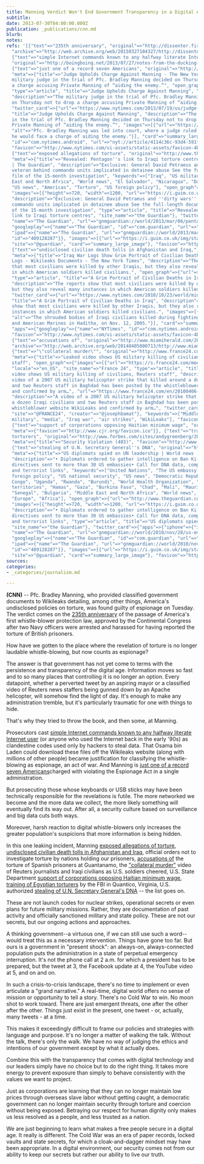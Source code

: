 ```yaml
---
title: Manning Verdict Won't End Government Transparency in a Digital Age
subtitle: 
date: 2013-07-30T04:00:00.000Z
publication: _publications/cnn.md
blurb: 
notes: 
refs: '[{"text"=>"235th anniversary", "original"=>"http://dissenter.firedoglake.com/2013/07/29/bradley-manning-to-be-convicted-on-a-day-of-significance-in-whistleblower-history/",
  "archive"=>"http://web.archive.org/web/20150327104327/http://dissenter.firedoglake.com/2013/07/29/bradley-manning-to-be-convicted-on-a-day-of-significance-in-whistleblower-history/"},
  {"text"=>"simple Internet commands known to any halfway literate Internet user",
  "original"=>"http://boingboing.net/2013/07/27/notes-from-the-ducking-stool.html"},
  {"text"=>"just one of a record seven Americans", "original"=>"http://www.nytimes.com/2013/07/19/us/judge-in-manning-case-allows-charge-of-aiding-the-enemy.html",
  "meta"=>{"title"=>"Judge Upholds Charge Against Manning - The New York Times", "description"=>"The
  military judge in the trial of Pfc. Bradley Manning decided on Thursday not to drop
  a charge accusing Private Manning of “aiding the enemy.”", "open_graph"=>{"url"=>"https://www.nytimes.com/2013/07/19/us/judge-in-manning-case-allows-charge-of-aiding-the-enemy.html",
  "type"=>"article", "title"=>"Judge Upholds Charge Against Manning", "images"=>[{"url"=>"https://static01.nyt.com/images/2013/07/19/us/alt-MANNING/alt-MANNING-articleLarge.jpg"}],
  "description"=>"The military judge in the trial of Pfc. Bradley Manning decided
  on Thursday not to drop a charge accusing Private Manning of “aiding the enemy.”"},
  "twitter_card"=>{"url"=>"https://www.nytimes.com/2013/07/19/us/judge-in-manning-case-allows-charge-of-aiding-the-enemy.html",
  "title"=>"Judge Upholds Charge Against Manning", "description"=>"The military judge
  in the trial of Pfc. Bradley Manning decided on Thursday not to drop a charge accusing
  Private Manning of “aiding the enemy.”", "images"=>[{"url"=>"https://static01.nyt.com/images/2013/07/19/us/alt-MANNING/alt-MANNING-articleLarge.jpg",
  "alt"=>"Pfc. Bradley Manning was led into court, where a judge ruled Thursday that
  he would face a charge of aiding the enemy."}], "card"=>"summary_large_image", "apps"=>{"googleplay"=>{"name"=>"NYTimes",
  "id"=>"com.nytimes.android", "url"=>"nyt://article/4114c36c-93d4-591f-a373-a63d31ec6f12"}}},
  "favicon"=>"http://www.nytimes.com/vi-assets/static-assets/favicon-4bf96cb6a1093748bf5b3c429accb9b4.ico"}},
  {"text"=>"exposed allegations of torture", "original"=>"http://www.theguardian.com/world/2013/mar/06/pentagon-iraqi-torture-centres-link",
  "meta"=>{"title"=>"Revealed: Pentagon''s link to Iraqi torture centres | World news
  | The Guardian", "description"=>"Exclusive: General David Petraeus and ''dirty wars''
  veteran behind commando units implicated in detainee abuse See the full-length documentary
  film of the 15-month investigation", "keywords"=>["Iraq", "US military", "Middle
  East and North Africa", "World news", "El Salvador", "Nicaragua", "David Petraeus",
  "US news", "Americas", "Torture", "US foreign policy"], "open_graph"=>{"url"=>"http://www.theguardian.com/world/2013/mar/06/pentagon-iraqi-torture-centres-link",
  "images"=>[{"height"=>720, "width"=>1200, "url"=>"https://i.guim.co.uk/img/static/sys-images/Guardian/Pix/audio/video/2013/3/6/1362538110743/Search-for-Steele---video-015.jpg?width=1200&height=630&quality=85&auto=format&fit=crop&overlay-align=bottom%2Cleft&overlay-width=100p&overlay-base64=L2ltZy9zdGF0aWMvb3ZlcmxheXMvdGctYWdlLTIwMTMucG5n&enable=upscale&s=33f76c92eef4783a1478521d1133ff69"}],
  "description"=>"Exclusive: General David Petraeus and ''dirty wars'' veteran behind
  commando units implicated in detainee abuse See the full-length documentary film
  of the 15-month investigation", "type"=>"article", "title"=>"Revealed: Pentagon''s
  link to Iraqi torture centres", "site_name"=>"the Guardian"}, "twitter_card"=>{"apps"=>{"iphone"=>{"id"=>"409128287",
  "name"=>"The Guardian", "url"=>"gnmguardian://world/2013/mar/06/pentagon-iraqi-torture-centres-link?contenttype=Article&source=twitter"},
  "googleplay"=>{"name"=>"The Guardian", "id"=>"com.guardian", "url"=>"guardian://www.theguardian.com/world/2013/mar/06/pentagon-iraqi-torture-centres-link"},
  "ipad"=>{"name"=>"The Guardian", "url"=>"gnmguardian://world/2013/mar/06/pentagon-iraqi-torture-centres-link?contenttype=Article&source=twitter",
  "id"=>"409128287"}}, "images"=>[{"url"=>"https://i.guim.co.uk/img/static/sys-images/Guardian/Pix/audio/video/2013/3/6/1362538110743/Search-for-Steele---video-015.jpg?width=1200&height=630&quality=85&auto=format&fit=crop&overlay-align=bottom%2Cleft&overlay-width=100p&overlay-base64=L2ltZy9zdGF0aWMvb3ZlcmxheXMvdGctYWdlLTIwMTMucG5n&s=f958a68d38c323f54f67462e5f6d8d57"}],
  "site"=>"@guardian", "card"=>"summary_large_image"}, "favicon"=>"https://assets.guim.co.uk/images/favicons/46bd2faa1ab438684a6d4528a655a8bd/32x32.ico"}},
  {"text"=>"undisclosed civilian death tolls in Afghanistan and Iraq,", "original"=>"http://www.nytimes.com/2010/10/23/world/middleeast/23casualties.html",
  "meta"=>{"title"=>"Iraq War Logs Show Grim Portrait of Civilian Deaths – Iraq War
  Logs - Wikileaks Documents - The New York Times", "description"=>"The reports show
  that most civilians were killed by other Iraqis, but they also reveal many instances
  in which American soldiers killed civilians.", "open_graph"=>{"url"=>"https://www.nytimes.com/2010/10/23/world/middleeast/23casualties.html",
  "type"=>"article", "title"=>"A Grim Portrait of Civilian Deaths in Iraq", "images"=>[{"url"=>"https://static01.nyt.com/newsgraphics/images/icons/defaultPromoCrop.png"}],
  "description"=>"The reports show that most civilians were killed by other Iraqis,
  but they also reveal many instances in which American soldiers killed civilians."},
  "twitter_card"=>{"url"=>"https://www.nytimes.com/2010/10/23/world/middleeast/23casualties.html",
  "title"=>"A Grim Portrait of Civilian Deaths in Iraq", "description"=>"The reports
  show that most civilians were killed by other Iraqis, but they also reveal many
  instances in which American soldiers killed civilians.", "images"=>[{"url"=>"https://static01.nyt.com/newsgraphics/images/icons/defaultCrop.png",
  "alt"=>"The shrouded bodies of Iraqi civilians killed during fighting between insurgents
  and American Marines in Haditha, on Nov. 12, 2005."}], "card"=>"summary_large_image",
  "apps"=>{"googleplay"=>{"name"=>"NYTimes", "id"=>"com.nytimes.android", "url"=>"nyt://article/ece59118-eaeb-5718-98ee-2c1079edd307"}}},
  "favicon"=>"http://www.nytimes.com/vi-assets/static-assets/favicon-4bf96cb6a1093748bf5b3c429accb9b4.ico"}},
  {"text"=>"accusations of", "original"=>"http://www.miamiherald.com/2010/12/25/1988286/wikileaks-how-us-tried-to-stop.html",
  "archive"=>"http://web.archive.org/web/20140405000713/http://www.miamiherald.com/2010/12/25/1988286/wikileaks-how-us-tried-to-stop.html"},
  {"text"=>"\"collateral murder\"", "original"=>"http://www.france24.com/en/20100406-leaked-video-shows-us-military-killing-civilians-reuters-staff",
  "meta"=>{"title"=>"Leaked video shows US military killing of civilians, Reuters
  staff", "open_graph"=>{"images"=>[{"url"=>"https://s.france24.com/media/display/1104a5d4-0aa3-11e9-ada5-005056bff430/w:1280/p:16x9/image-video-EN.jpg"}],
  "locale"=>"en_US", "site_name"=>"France 24", "type"=>"article", "title"=>"Leaked
  video shows US military killing of civilians, Reuters staff", "description"=>"A
  video of a 2007 US military helicopter strike that killed around a dozen Iraqi civilians
  and two Reuters staff in Baghdad has been posted by the whistleblower website WikiLeaks
  and confirmed by arm…", "url"=>"https://www.france24.com/en/20100406-leaked-video-shows-us-military-killing-civilians-reuters-staff"},
  "description"=>"A video of a 2007 US military helicopter strike that killed around
  a dozen Iraqi civilians and two Reuters staff in Baghdad has been posted by the
  whistleblower website WikiLeaks and confirmed by arm…", "twitter_card"=>{"card"=>"summary_large_image",
  "site"=>"@FRANCE24", "creator"=>"@josephbamat"}, "keywords"=>["Middle East", "US
  military", "media", "Iraq war", "air strikes", "WikiLeaks"], "favicon"=>"http://www.france24.com/favicon-16x16.png"}},
  {"text"=>"support of corporations opposing Haitian minimum wage", "original"=>"http://www.cjr.org/the_audit/a_pulled_scoop_shows_us_booste.php",
  "meta"=>{"favicon"=>"http://www.cjr.org/favicon.ico"}}, {"text"=>"training of Egyptian
  torturers", "original"=>"http://www.forbes.com/sites/andygreenberg/2011/01/28/wikileaks-drops-new-egypt-revelations-amid-protests-will-anyone-there-see-them/",
  "meta"=>{"title"=>"Security Violation (403)", "favicon"=>"http://www.forbes.com/favicon.ico"}},
  {"text"=>"stealing of U.N. Secretary General''s DNA", "original"=>"http://www.theguardian.com/world/2010/nov/28/us-embassy-cables-spying-un",
  "meta"=>{"title"=>"US diplomats spied on UN leadership | World news | The Guardian",
  "description"=>"• Diplomats ordered to gather intelligence on Ban Ki-moon• Secret
  directives sent to more than 30 US embassies• Call for DNA data, computer passwords
  and terrorist links", "keywords"=>["United Nations", "The US embassy cables", "US
  foreign policy", "US national security", "US news", "Democratic Republic of the
  Congo", "Uganda", "Rwanda", "Burundi", "World Health Organization", "Palestinian
  territories", "Hamas", "Gaza", "Burkina Faso", "Chad", "Mali", "Mauritania", "Niger",
  "Senegal", "Bulgaria", "Middle East and North Africa", "World news", "Ban Ki-moon",
  "Europe", "Africa"], "open_graph"=>{"url"=>"http://www.theguardian.com/world/2010/nov/28/us-embassy-cables-spying-un",
  "images"=>[{"height"=>720, "width"=>1200, "url"=>"https://i.guim.co.uk/img/static/sys-images/Guardian/Pix/pictures/2010/11/25/1290684760029/UN-secretary-general-Ban--007.jpg?width=1200&height=630&quality=85&auto=format&fit=crop&overlay-align=bottom%2Cleft&overlay-width=100p&overlay-base64=L2ltZy9zdGF0aWMvb3ZlcmxheXMvdGctYWdlLTIwMTAucG5n&enable=upscale&s=99ad52cf0b7c41582ffbc6999f023e48"}],
  "description"=>"• Diplomats ordered to gather intelligence on Ban Ki-moon• Secret
  directives sent to more than 30 US embassies• Call for DNA data, computer passwords
  and terrorist links", "type"=>"article", "title"=>"US diplomats spied on UN leadership",
  "site_name"=>"the Guardian"}, "twitter_card"=>{"apps"=>{"iphone"=>{"id"=>"409128287",
  "name"=>"The Guardian", "url"=>"gnmguardian://world/2010/nov/28/us-embassy-cables-spying-un?contenttype=Article&source=twitter"},
  "googleplay"=>{"name"=>"The Guardian", "id"=>"com.guardian", "url"=>"guardian://www.theguardian.com/world/2010/nov/28/us-embassy-cables-spying-un"},
  "ipad"=>{"name"=>"The Guardian", "url"=>"gnmguardian://world/2010/nov/28/us-embassy-cables-spying-un?contenttype=Article&source=twitter",
  "id"=>"409128287"}}, "images"=>[{"url"=>"https://i.guim.co.uk/img/static/sys-images/Guardian/Pix/pictures/2010/11/25/1290684760029/UN-secretary-general-Ban--007.jpg?width=1200&height=630&quality=85&auto=format&fit=crop&overlay-align=bottom%2Cleft&overlay-width=100p&overlay-base64=L2ltZy9zdGF0aWMvb3ZlcmxheXMvdGctYWdlLTIwMTAucG5n&s=222280746098d17404e661d376b6f818"}],
  "site"=>"@guardian", "card"=>"summary_large_image"}, "favicon"=>"https://assets.guim.co.uk/images/favicons/46bd2faa1ab438684a6d4528a655a8bd/32x32.ico"}}]'
sources: 
categories:
- _categories/journalism.md

---
```

**(CNN)** -- Pfc. Bradley Manning, who provided classified government documents to Wikileaks detailing, among other things, America's undisclosed policies on torture, was found guilty of espionage on Tuesday. The verdict comes on the [235th anniversary](http://dissenter.firedoglake.com/2013/07/29/bradley-manning-to-be-convicted-on-a-day-of-significance-in-whistleblower-history/) of the passage of America's first whistle-blower protection law, approved by the Continental Congress after two Navy officers were arrested and harassed for having reported the torture of British prisoners.

  
How have we gotten to the place where the revelation of torture is no longer laudable whistle-blowing, but now counts as espionage?

The answer is that government has not yet come to terms with the persistence and transparency of the digital age. Information moves so fast and to so many places that controlling it is no longer an option. Every datapoint, whether a perverted tweet by an aspiring mayor or a classified video of Reuters news staffers being gunned down by an Apache helicopter, will somehow find the light of day. It's enough to make any administration tremble, but it's particularly traumatic for one with things to hide.

That's why they tried to throw the book, and then some, at Manning.

Prosecutors cast [simple Internet commands known to any halfway literate Internet user](http://boingboing.net/2013/07/27/notes-from-the-ducking-stool.html) (or anyone who used the Internet back in the early '90s) as clandestine codes used only by hackers to steal data. That Osama bin Laden could download these files off the Wikileaks website (along with millions of other people) became justification for classifying the whistle-blowing as espionage, an act of war. And Manning is [just one of a record seven Americans](http://www.nytimes.com/2013/07/19/us/judge-in-manning-case-allows-charge-of-aiding-the-enemy.html)charged with violating the Espionage Act in a single administration.

But prosecuting those whose keyboards or USB sticks may have been technically responsible for the revelations is futile. The more networked we become and the more data we collect, the more likely something will eventually find its way out. After all, a security culture based on surveillance and big data cuts both ways.

Moreover, harsh reaction to digital whistle-blowers only increases the greater population's suspicions that more information is being hidden.

In this one leaking incident, Manning [exposed allegations of torture](http://www.theguardian.com/world/2013/mar/06/pentagon-iraqi-torture-centres-link), [undisclosed civilian death tolls in Afghanistan and Iraq,](http://www.nytimes.com/2010/10/23/world/middleeast/23casualties.html) official orders not to investigate torture by nations holding our prisoners, [accusations of](http://www.miamiherald.com/2010/12/25/1988286/wikileaks-how-us-tried-to-stop.html) the torture of Spanish prisoners at Guantanamo, the ["collateral murder"](http://www.france24.com/en/20100406-leaked-video-shows-us-military-killing-civilians-reuters-staff) video of Reuters journalists and Iraqi civilians as U.S. soldiers cheered, U.S. State Department [support of corporations opposing Haitian minimum wage](http://www.cjr.org/the_audit/a_pulled_scoop_shows_us_booste.php), [training of Egyptian torturers](http://www.forbes.com/sites/andygreenberg/2011/01/28/wikileaks-drops-new-egypt-revelations-amid-protests-will-anyone-there-see-them/) by the FBI in Quantico, Virginia, U.S. authorized [stealing of U.N. Secretary General's DNA](http://www.theguardian.com/world/2010/nov/28/us-embassy-cables-spying-un) -- the list goes on.

These are not launch codes for nuclear strikes, operational secrets or even plans for future military missions. Rather, they are documentation of past activity and officially sanctioned military and state policy. These are not our secrets, but our ongoing actions and approaches.

A thinking government--a virtuous one, if we can still use such a word--would treat this as a necessary intervention. Things have gone too far. But ours is a government in "present shock": an always-on, always-connected population puts the administration in a state of perpetual emergency interruption. It's not the phone call at 2 a.m. for which a president has to be prepared, but the tweet at 3, the Facebook update at 4, the YouTube video at 5, and on and on.

In such a crisis-to-crisis landscape, there's no time to implement or even articulate a "grand narrative." A real-time, digital world offers no sense of mission or opportunity to tell a story. There's no Cold War to win. No moon shot to work toward. There are just emergent threats, one after the other after the other. Things just exist in the present, one tweet - or, actually, many tweets - at a time.

This makes it exceedingly difficult to frame our policies and strategies with language and purpose. It's no longer a matter of walking the talk. Without the talk, there's only the walk. We have no way of judging the ethics and intentions of our government except by what it actually does.

Combine this with the transparency that comes with digital technology and our leaders simply have no choice but to do the right thing. It takes more energy to prevent exposure than simply to behave consistently with the values we want to project.

Just as corporations are learning that they can no longer maintain low prices through overseas slave labor without getting caught, a democratic government can no longer maintain security through torture and coercion without being exposed. Betraying our respect for human dignity only makes us less resolved as a people, and less trusted as a nation.

We are just beginning to learn what makes a free people secure in a digital age. It really is different. The Cold War was an era of paper records, locked vaults and state secrets, for which a cloak-and-dagger mindset may have been appropriate. In a digital environment, our security comes not from our ability to keep our secrets but rather our ability to live our truth.